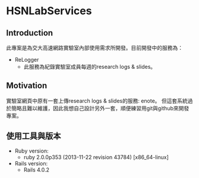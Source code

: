 HSNLabServices
==============

## Introduction

此專案是為交大高速網路實驗室內部使用需求所開發。目前開發中的服務為：

*   ReLogger
    *   此服務為紀錄實驗室成員每週的research logs & slides。

## Motivation

實驗室網頁中原有一套上傳research logs & slides的服務: enote。
但這套系統過於簡略且難以維護，因此我想自己設計另外一套，順便練習用git與github來開發專案。

## 使用工具與版本

* Ruby version: 
    *   ruby 2.0.0p353 (2013-11-22 revision 43784) [x86_64-linux]
* Rails version:
    *   Rails 4.0.2